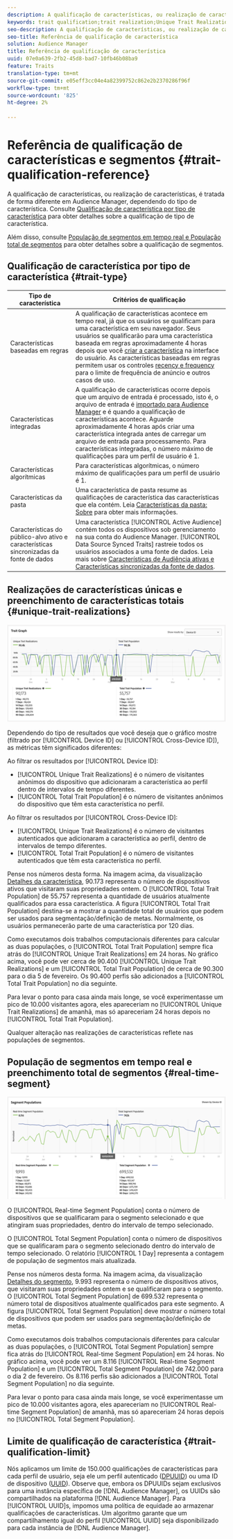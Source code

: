 ```yaml
---
description: A qualificação de características, ou realização de características, é tratada de forma diferente em Audience Manager, dependendo do tipo de característica. Consulte a tabela abaixo para obter informações detalhadas sobre qualificação de características.
keywords: trait qualification;trait realization;Unique Trait Realizations;UTR;Total Trait Population;TTP
seo-description: A qualificação de características, ou realização de características, é tratada de forma diferente em Audience Manager, dependendo do tipo de característica. Consulte a tabela abaixo para obter informações detalhadas sobre qualificação de características.
seo-title: Referência de qualificação de característica
solution: Audience Manager
title: Referência de qualificação de característica
uuid: 07e0a639-2fb2-45d8-bad7-10fb46b08ba9
feature: Traits
translation-type: tm+mt
source-git-commit: e05eff3cc04e4a82399752c862e2b2370286f96f
workflow-type: tm+mt
source-wordcount: '825'
ht-degree: 2%

---
```



# Referência de qualificação de características e segmentos {#trait-qualification-reference}

A qualificação de características, ou realização de características, é tratada de forma diferente em Audience Manager, dependendo do tipo de característica. Consulte [Qualificação de característica por tipo de característica](#trait-type) para obter detalhes sobre a qualificação de tipo de característica.

Além disso, consulte [População de segmentos em tempo real e População total de segmentos](#real-time-segment) para obter detalhes sobre a qualificação de segmentos.



## Qualificação de característica por tipo de característica {#trait-type}

| Tipo de característica | Critérios de qualificação |
|---|---|
| Características baseadas em regras | A qualificação de características acontece em tempo real, já que os usuários se qualificam para uma característica em seu navegador. Seus usuários se qualificarão para uma característica baseada em regras aproximadamente 4 horas depois que você [criar a característica](create-onboarded-rule-based-traits.md#create-rules-based-or-onboarded-traits) na interface do usuário. As características baseadas em regras permitem usar os controles [recency e frequency](../segments/recency-and-frequency.md) para o limite de frequência de anúncio e outros casos de uso. |
| Características integradas | A qualificação de características ocorre depois que um arquivo de entrada é processado, isto é, o arquivo de entrada é [importado para Audience Manager](../../faq/faq-inbound-data-ingestion.md) e é quando a qualificação de características acontece. Aguarde aproximadamente 4 horas após criar uma característica integrada antes de carregar um arquivo de entrada para processamento. Para características integradas, o número máximo de qualificações para um perfil de usuário é 1. |
| Características algorítmicas | Para características algorítmicas, o número máximo de qualificações para um perfil de usuário é 1. |
| Características da pasta | Uma característica de pasta resume as qualificações de característica das características que ela contém. Leia [Características da pasta: Sobre](about-folder-traits.md) para obter mais informações. |
| Características do público-alvo ativo e características sincronizadas da fonte de dados | Uma característica [!UICONTROL Active Audience] contém todos os dispositivos sob gerenciamento na sua conta do Audience Manager. [!UICONTROL Data Source Synced Traits] rastreie todos os usuários associados a uma fonte de dados. Leia mais sobre [Características de Audiência ativas e Características sincronizadas da fonte de dados](client-activity-synced-audience-traits.md). |

## Realizações de características únicas e preenchimento de características totais {#unique-trait-realizations}

![realização de características únicas](assets/trait-graph.png)

Dependendo do tipo de resultados que você deseja que o gráfico mostre (filtrado por [!UICONTROL Device ID] ou [!UICONTROL Cross-Device ID]), as métricas têm significados diferentes:

Ao filtrar os resultados por [!UICONTROL Device ID]:

* [!UICONTROL Unique Trait Realizations] é o número de visitantes anônimos do dispositivo que adicionaram a característica ao perfil dentro de intervalos de tempo diferentes.
* [!UICONTROL Total Trait Population] é o número de visitantes anônimos do dispositivo que têm esta característica no perfil.

Ao filtrar os resultados por [!UICONTROL Cross-Device ID]:

* [!UICONTROL Unique Trait Realizations] é o número de visitantes autenticados que adicionaram a característica ao perfil, dentro de intervalos de tempo diferentes.
* [!UICONTROL Total Trait Population] é o número de visitantes autenticados que têm esta característica no perfil.

Pense nos números desta forma. Na imagem acima, da visualização [Detalhes da característica](../../features/traits/trait-details-page.md), 90.173 representa o número de dispositivos ativos que visitaram suas propriedades ontem. O [!UICONTROL Total Trait Population] de 55.757 representa a quantidade de usuários atualmente qualificados para essa característica. A figura [!UICONTROL Total Trait Population] destina-se a mostrar a quantidade total de usuários que podem ser usados para segmentação/definição de metas. Normalmente, os usuários permanecerão parte de uma característica por 120 dias.

Como executamos dois trabalhos computacionais diferentes para calcular as duas populações, o [!UICONTROL Total Trait Population] sempre fica atrás do [!UICONTROL Unique Trait Realizations] em 24 horas. No gráfico acima, você pode ver cerca de 90.400 [!UICONTROL Unique Trait Realizations] e um [!UICONTROL Total Trait Population] de cerca de 90.300 para o dia 5 de fevereiro. Os 90.400 perfis são adicionados a [!UICONTROL Total Trait Population] no dia seguinte.

Para levar o ponto para casa ainda mais longe, se você experimentasse um pico de 10.000 visitantes agora, eles apareceriam no [!UICONTROL Unique Trait Realizations] de amanhã, mas só apareceriam 24 horas depois no [!UICONTROL Total Trait Population].

Qualquer alteração nas realizações de características reflete nas populações de segmentos.

## População de segmentos em tempo real e preenchimento total de segmentos {#real-time-segment}

![realização de características únicas](assets/segment-graph.png)

O [!UICONTROL Real-time Segment Population] conta o número de dispositivos que se qualificaram para o segmento selecionado e que atingiram suas propriedades, dentro do intervalo de tempo selecionado.

O [!UICONTROL Total Segment Population] conta o número de dispositivos que se qualificaram para o segmento selecionado dentro do intervalo de tempo selecionado. O relatório [!UICONTROL 1 Day] representa a contagem de população de segmentos mais atualizada.

Pense nos números desta forma. Na imagem acima, da visualização [Detalhes do segmento](../../features/segments/segment-summary-view.md), 9.993 representa o número de dispositivos ativos, que visitaram suas propriedades ontem e se qualificaram para o segmento. O [!UICONTROL Total Segment Population] de 699.532 representa o número total de dispositivos atualmente qualificados para este segmento. A figura [!UICONTROL Total Segment Population] deve mostrar o número total de dispositivos que podem ser usados para segmentação/definição de metas.

Como executamos dois trabalhos computacionais diferentes para calcular as duas populações, o [!UICONTROL Total Segment Population] sempre fica atrás do [!UICONTROL Real-time Segment Population] em 24 horas. No gráfico acima, você pode ver um 8.116 [!UICONTROL Real-time Segment Population] e um [!UICONTROL Total Segment Population] de 742.000 para o dia 2 de fevereiro. Os 8.116 perfis são adicionados a [!UICONTROL Total Segment Population] no dia seguinte.

Para levar o ponto para casa ainda mais longe, se você experimentasse um pico de 10.000 visitantes agora, eles apareceriam no [!UICONTROL Real-time Segment Population] de amanhã, mas só apareceriam 24 horas depois no [!UICONTROL Total Segment Population].

## Limite de qualificação de característica {#trait-qualification-limit}

Nós aplicamos um limite de 150.000 qualificações de características para cada perfil de usuário, seja ele um perfil autenticado ([DPUUID](../../reference/ids-in-aam.md)) ou uma ID de dispositivo ([UUID](../../reference/ids-in-aam.md)). Observe que, embora os DPUUIDs sejam exclusivos para uma instância específica de [!DNL Audience Manager], os UUIDs são compartilhados na plataforma [!DNL Audience Manager]. Para [!UICONTROL UUID]s, impomos uma política de equidade ao armazenar qualificações de características. Um algoritmo garante que um compartilhamento igual do perfil [!UICONTROL UUID] seja disponibilizado para cada instância de [!DNL Audience Manager].


